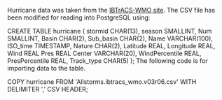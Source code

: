 Hurricane data was taken from the [IBTrACS-WMO
site](https://www.ncdc.noaa.gov/ibtracs/index.php?name=wmo-data). The CSV file
has been modified for reading into PostgreSQL using:

CREATE TABLE hurricane (
  stormid        CHAR(13),
  season         SMALLINT,
  Num            SMALLINT,
  Basin          CHAR(2),
  Sub_basin      CHAR(2),
  Name           VARCHAR(100),
  ISO_time       TIMESTAMP,
  Nature         CHAR(2),
  Latitude       REAL,
  Longitude      REAL,
  Wind           REAL
  Pres           REAL
  Center         VARCHAR(20),
  WindPercentile REAL,
  PresPercentile REAL,
  Track_type     CHAR(5)
);
The following code is for importing data to the table.

COPY hurricane FROM 'Allstorms.ibtracs_wmo.v03r06.csv' WITH DELIMITER ',' CSV HEADER;